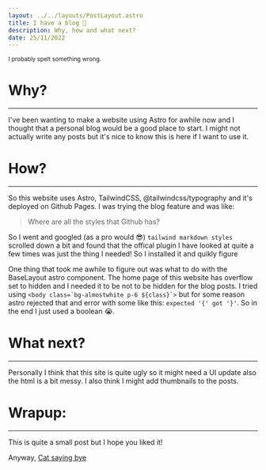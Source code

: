 ```yaml
---
layout: ../../layouts/PostLayout.astro
title: I have a blog 🎉
description: Why, how and what next?
date: 25/11/2022
---
```


<sub>I probably spelt something wrong.</sub>

# Why?

---

I've been wanting to make a website using Astro for awhile now and I thought that a personal blog would be a good place to start. I might not actually write any posts but it's nice to know this is here if I want to use it.

# How?

---

So this website uses Astro, TailwindCSS, @tailwindcss/typography and it's deployed on Github Pages. I was trying the blog feature and was like:

> Where are all the styles that Github has?

So I went and googled (as a pro would 😎) `tailwind markdown styles` scrolled down a bit and found that the offical plugin I have looked at quite a few times was just the thing I needed! So I installed it and quikly figure

One thing that took me awhile to figure out was what to do with the BaseLayout astro component. The home page of this website has overflow set to hidden and I needed it to be not to be hidden for the blog posts. I tried using `` <body class=`bg-almostwhite p-6 ${class}`> `` but for some reason astro rejected that and error with some like this: `expected '{' got '}'`. So in the end I just used a boolean 😭.

# What next?

---

Personally I think that this site is quite ugly so it might need a UI update also the html is a bit messy. I also think I might add thumbnails to the posts.

# Wrapup:

---

This is quite a small post but I hope you liked it!

Anyway,
[Cat saying bye](https://tenor.com/view/goodbye-bye-bye-cat-bye-bye-gif-25847566)
